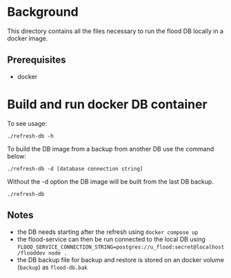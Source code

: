 # Background

This directory contains all the files necessary to run the flood DB locally in a docker image.

## Prerequisites

* docker

# Build and run docker DB container

To see usage:

`./refresh-db -h`

To build the DB image from a backup from another DB use the command below:

`./refresh-db -d [database connection string]`

Without the -d option the DB image will be built from the last DB backup.

`./refresh-db`

## Notes

* the DB needs starting after the refresh using `docker compose up`
* the flood-service can then be run connected to the local DB using `FLOOD_SERVICE_CONNECTION_STRING=postgres://u_flood:secret@localhost/flooddev node .`
* the DB backup file for backup and restore is stored on an docker volume (`backup`) as `flood-db.bak`

